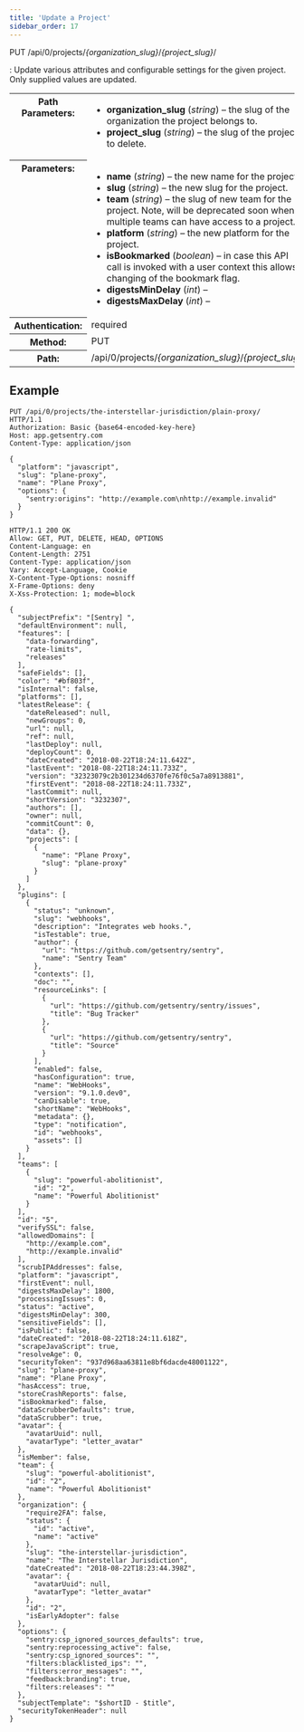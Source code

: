 ```yaml
---
title: 'Update a Project'
sidebar_order: 17
---
```


PUT /api/0/projects/_{organization_slug}_/_{project_slug}_/

: Update various attributes and configurable settings for the given project. Only supplied values are updated.

  <table class="table"><tbody valign="top"><tr><th>Path Parameters:</th><td><ul><li><strong>organization_slug</strong> (<em>string</em>) – the slug of the organization the project belongs to.</li><li><strong>project_slug</strong> (<em>string</em>) – the slug of the project to delete.</li></ul></td></tr><tr><th>Parameters:</th><td><ul><li><strong>name</strong> (<em>string</em>) – the new name for the project.</li><li><strong>slug</strong> (<em>string</em>) – the new slug for the project.</li><li><strong>team</strong> (<em>string</em>) – the slug of new team for the project. Note, will be deprecated soon when multiple teams can have access to a project.</li><li><strong>platform</strong> (<em>string</em>) – the new platform for the project.</li><li><strong>isBookmarked</strong> (<em>boolean</em>) – in case this API call is invoked with a user context this allows changing of the bookmark flag.</li><li><strong>digestsMinDelay</strong> (<em>int</em>) –</li><li><strong>digestsMaxDelay</strong> (<em>int</em>) –</li></ul></td></tr><tr><th>Authentication:</th><td>required</td></tr><tr><th>Method:</th><td>PUT</td></tr><tr><th>Path:</th><td>/api/0/projects/<em>{organization_slug}</em>/<em>{project_slug}</em>/</td></tr></tbody></table>

## Example

```http
PUT /api/0/projects/the-interstellar-jurisdiction/plain-proxy/ HTTP/1.1
Authorization: Basic {base64-encoded-key-here}
Host: app.getsentry.com
Content-Type: application/json

{
  "platform": "javascript",
  "slug": "plane-proxy",
  "name": "Plane Proxy",
  "options": {
    "sentry:origins": "http://example.com\nhttp://example.invalid"
  }
}
```

```http
HTTP/1.1 200 OK
Allow: GET, PUT, DELETE, HEAD, OPTIONS
Content-Language: en
Content-Length: 2751
Content-Type: application/json
Vary: Accept-Language, Cookie
X-Content-Type-Options: nosniff
X-Frame-Options: deny
X-Xss-Protection: 1; mode=block

{
  "subjectPrefix": "[Sentry] ",
  "defaultEnvironment": null,
  "features": [
    "data-forwarding",
    "rate-limits",
    "releases"
  ],
  "safeFields": [],
  "color": "#bf803f",
  "isInternal": false,
  "platforms": [],
  "latestRelease": {
    "dateReleased": null,
    "newGroups": 0,
    "url": null,
    "ref": null,
    "lastDeploy": null,
    "deployCount": 0,
    "dateCreated": "2018-08-22T18:24:11.642Z",
    "lastEvent": "2018-08-22T18:24:11.733Z",
    "version": "32323079c2b301234d6370fe76f0c5a7a8913881",
    "firstEvent": "2018-08-22T18:24:11.733Z",
    "lastCommit": null,
    "shortVersion": "3232307",
    "authors": [],
    "owner": null,
    "commitCount": 0,
    "data": {},
    "projects": [
      {
        "name": "Plane Proxy",
        "slug": "plane-proxy"
      }
    ]
  },
  "plugins": [
    {
      "status": "unknown",
      "slug": "webhooks",
      "description": "Integrates web hooks.",
      "isTestable": true,
      "author": {
        "url": "https://github.com/getsentry/sentry",
        "name": "Sentry Team"
      },
      "contexts": [],
      "doc": "",
      "resourceLinks": [
        {
          "url": "https://github.com/getsentry/sentry/issues",
          "title": "Bug Tracker"
        },
        {
          "url": "https://github.com/getsentry/sentry",
          "title": "Source"
        }
      ],
      "enabled": false,
      "hasConfiguration": true,
      "name": "WebHooks",
      "version": "9.1.0.dev0",
      "canDisable": true,
      "shortName": "WebHooks",
      "metadata": {},
      "type": "notification",
      "id": "webhooks",
      "assets": []
    }
  ],
  "teams": [
    {
      "slug": "powerful-abolitionist",
      "id": "2",
      "name": "Powerful Abolitionist"
    }
  ],
  "id": "5",
  "verifySSL": false,
  "allowedDomains": [
    "http://example.com",
    "http://example.invalid"
  ],
  "scrubIPAddresses": false,
  "platform": "javascript",
  "firstEvent": null,
  "digestsMaxDelay": 1800,
  "processingIssues": 0,
  "status": "active",
  "digestsMinDelay": 300,
  "sensitiveFields": [],
  "isPublic": false,
  "dateCreated": "2018-08-22T18:24:11.618Z",
  "scrapeJavaScript": true,
  "resolveAge": 0,
  "securityToken": "937d968aa63811e8bf6dacde48001122",
  "slug": "plane-proxy",
  "name": "Plane Proxy",
  "hasAccess": true,
  "storeCrashReports": false,
  "isBookmarked": false,
  "dataScrubberDefaults": true,
  "dataScrubber": true,
  "avatar": {
    "avatarUuid": null,
    "avatarType": "letter_avatar"
  },
  "isMember": false,
  "team": {
    "slug": "powerful-abolitionist",
    "id": "2",
    "name": "Powerful Abolitionist"
  },
  "organization": {
    "require2FA": false,
    "status": {
      "id": "active",
      "name": "active"
    },
    "slug": "the-interstellar-jurisdiction",
    "name": "The Interstellar Jurisdiction",
    "dateCreated": "2018-08-22T18:23:44.398Z",
    "avatar": {
      "avatarUuid": null,
      "avatarType": "letter_avatar"
    },
    "id": "2",
    "isEarlyAdopter": false
  },
  "options": {
    "sentry:csp_ignored_sources_defaults": true,
    "sentry:reprocessing_active": false,
    "sentry:csp_ignored_sources": "",
    "filters:blacklisted_ips": "",
    "filters:error_messages": "",
    "feedback:branding": true,
    "filters:releases": ""
  },
  "subjectTemplate": "$shortID - $title",
  "securityTokenHeader": null
}
```
